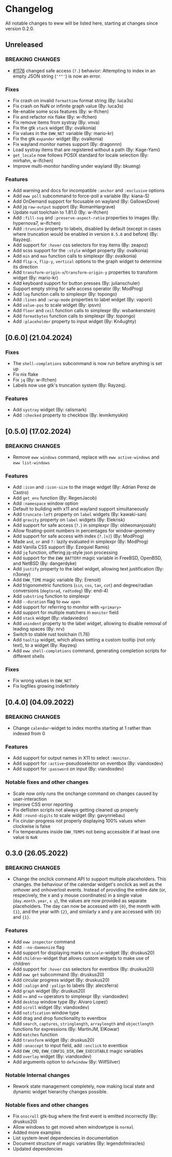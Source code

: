 # Changelog

All notable changes to eww will be listed here, starting at changes since version 0.2.0.

## Unreleased

### BREAKING CHANGES
- [#1176](https://github.com/elkowar/eww/pull/1176) changed safe access (`?.`) behavior:
  Attempting to index in an empty JSON string (`'""'`) is now an error.

### Fixes
- Fix crash on invalid `formattime` format string (By: luca3s)
- Fix crash on NaN or infinite graph value (By: luca3s)
- Re-enable some scss features (By: w-lfchen)
- Fix and refactor nix flake (By: w-lfchen)
- Fix remove items from systray (By: vnva)
- Fix the gtk `stack` widget (By: ovalkonia)
- Fix values in the `EWW_NET` variable (By: mario-kr)
- Fix the gtk `expander` widget (By: ovalkonia)
- Fix wayland monitor names support (By: dragonnn)
- Load systray items that are registered without a path (By: Kage-Yami)
- `get_locale` now follows POSIX standard for locale selection (By: mirhahn, w-lfchen)
- Improve multi-monitor handling under wayland (By: bkueng)

### Features
- Add warning and docs for incompatible `:anchor` and `:exclusive` options
- Add `eww poll` subcommand to force-poll a variable (By: kiana-S)
- Add OnDemand support for focusable on wayland (By: GallowsDove)
- Add jq `raw-output` support (By: RomanHargrave)
- Update rust toolchain to 1.81.0 (By: w-lfchen)
- Add `:fill-svg` and `:preserve-aspect-ratio` properties to images (By: hypernova7, w-lfchen)
- Add `:truncate` property to labels, disabled by default (except in cases where truncation would be enabled in version `0.5.0` and before) (By: Rayzeq).
- Add support for `:hover` css selectors for tray items (By: zeapoz)
- Add scss support for the `:style` widget property (By: ovalkonia)
- Add `min` and `max` function calls to simplexpr (By: ovalkonia)
- Add `flip-x`, `flip-y`, `vertical` options to the graph widget to determine its direction
- Add `transform-origin-x`/`transform-origin-y` properties to transform widget (By: mario-kr)
- Add keyboard support for button presses (By: julianschuler)
- Support empty string for safe access operator (By: ModProg)
- Add `log` function calls to simplexpr (By: topongo)
- Add `:lines` and `:wrap-mode` properties to label widget (By: vaporii)
- Add `value-pos` to scale widget (By: ipsvn)
- Add `floor` and `ceil` function calls to simplexpr (By: wsbankenstein)
- Add `formatbytes` function calls to simplexpr (By: topongo)
- Add `:placeholder` property to input widget (By: Kn4ughty)

## [0.6.0] (21.04.2024)

### Fixes
- The `shell-completions` subcommand is now run before anything is set up
- Fix nix flake
- Fix `jq` (By: w-lfchen)
- Labels now use gtk's truncation system (By: Rayzeq).

### Features
- Add `systray` widget (By: ralismark)
- Add `:checked` property to checkbox (By: levnikmyskin)

## [0.5.0] (17.02.2024)

### BREAKING CHANGES
- Remove `eww windows` command, replace with `eww active-windows` and `eww list-windows`

### Features
- Add `:icon` and `:icon-size` to the image widget (By: Adrian Perez de Castro)
- Add `get_env` function (By: RegenJacob)
- Add `:namespace` window option
- Default to building with x11 and wayland support simultaneously
- Add `truncate-left` property on `label` widgets (By: kawaki-san)
- Add `gravity` property on `label` widgets (By: Elekrisk)
- Add support for safe access (`?.`) in simplexpr (By: oldwomanjosiah)
- Allow floating-point numbers in percentages for window-geometry
- Add support for safe access with index (`?.[n]`) (By: ModProg)
- Made `and`, `or` and `?:` lazily evaluated in simplexpr (By: ModProg)
- Add Vanilla CSS support (By: Ezequiel Ramis)
- Add `jq` function, offering jq-style json processing
- Add support for the `EWW_BATTERY` magic variable in FreeBSD, OpenBSD, and NetBSD (By: dangerdyke)
- Add `justify` property to the label widget, allowing text justification (By: n3oney)
- Add `EWW_TIME` magic variable (By: Erenoit)
- Add trigonometric functions (`sin`, `cos`, `tan`, `cot`) and degree/radian conversions (`degtorad`, `radtodeg`) (By: end-4)
- Add `substring` function to simplexpr
- Add `--duration` flag to `eww open`
- Add support for referring to monitor with `<primary>`
- Add support for multiple matchers in `monitor` field
- Add `stack` widget (By: vladaviedov)
- Add `unindent` property to the label widget, allowing to disable removal of leading spaces (By: nrv)
- Switch to stable rust toolchain (1.76)
- Add `tooltip` widget, which allows setting a custom tooltip (not only text), to a widget (By: Rayzeq)
- Add `eww shell-completions` command, generating completion scripts for different shells

### Fixes
- Fix wrong values in `EWW_NET`
- Fix logfiles growing indefinitely

## [0.4.0] (04.09.2022)

### BREAKING CHANGES
- Change `calendar`-widget to index months starting at 1 rather than indexed from 0

### Features
- Add support for output names in X11 to select `:monitor`.
- Add support for `:active`-pseudoselector on eventbox (By: viandoxdev)
- Add support for `:password` on input (By: viandoxdev)

### Notable fixes and other changes
- Scale now only runs the onchange command on changes caused by user-interaction
- Improve CSS error reporting
- Fix deflisten scripts not always getting cleaned up properly
- Add `:round-digits` to scale widget (By: gavynriebau)
- Fix cirular-progress not properly displaying 100% values when clockwise is false
- Fix temperatures inside `EWW_TEMPS` not being accessible if at least one value is `NaN`


## 0.3.0 (26.05.2022)

### BREAKING CHANGES
- Change the onclick command API to support multiple placeholders.
  This changes. the behaviour of the calendar widget's onclick as well as the onhover and onhoverlost
  events. Instead of providing the entire date (or, respecively, the x and y mouse coordinates) in
  a single value (`day.month.year`, `x y`), the values are now provided as separate placeholders.
  The day can now be accessed with `{0}`, the month with `{1}`, and the year with `{2}`, and
  similarly x and y are accessed with `{0}` and `{1}`.

### Features
- Add `eww inspector` command
- Add `--no-daemonize` flag
- Add support for displaying marks on `scale`-widget (By: druskus20)
- Add `children`-widget that allows custom widgets to make use of children
- Add support for `:hover` css selectors for eventbox (By: druskus20)
- Add `eww get` subcommand (By: druskus20)
- Add circular progress widget (By: druskus20)
- Add `:xalign` and `:yalign` to labels (By: alecsferra)
- Add `graph` widget (By: druskus20)
- Add `>=` and `<=` operators to simplexpr (By: viandoxdev)
- Add `desktop` window type (By: Alvaro Lopez)
- Add `scroll` widget (By: viandoxdev)
- Add `notification` window type
- Add drag and drop functionality to eventbox
- Add `search`, `captures`, `stringlength`, `arraylength` and `objectlength` functions for expressions (By: MartinJM, ElKowar)
- Add `matches` function
- Add `transform` widget (By: druskus20)
- Add `:onaccept` to input field, add `:onclick` to eventbox
- Add `EWW_CMD`, `EWW_CONFIG_DIR`, `EWW_EXECUTABLE` magic variables
- Add `overlay` widget (By: viandoxdev)
- Add arguments option to `defwindow` (By: WilfSilver)

### Notable Internal changes
- Rework state management completely, now making local state and dynamic widget hierarchy changes possible.

### Notable fixes and other changes
- Fix `onscroll` gtk-bug where the first event is emitted incorrectly (By: druskus20)
- Allow windows to get moved when windowtype is `normal`
- Added more examples
- List system-level dependencies in documentation
- Document structure of magic variables (By: legendofmiracles)
- Updated dependencies
